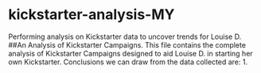 # kickstarter-analysis-MY
Performing analysis on Kickstarter data to uncover trends for Louise D.
##An Analysis of Kickstarter Campaigns.
This file contains the complete analysis of Kickstarter Campaigns designed to aid Louise D. in starting her own Kickstarter. 
Conclusions we can draw from the data collected are:
1.
